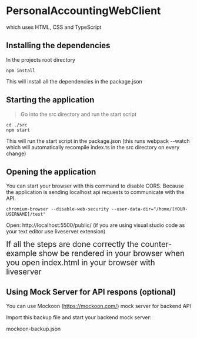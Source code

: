# PersonalAccountingWebClient

which uses HTML, CSS and TypeScript

## Installing the dependencies

In the projects root directory

```
npm install
```

This will install all the dependencies in the package.json

## Starting the application

> Go into the src directory and run the start script

```
cd ./src
npm start
```
This will run the start script in the package.json (this runs webpack --watch which will automatically recompile index.ts in the src directory on every change)

## Opening the application

You can start your browser with this command to disable CORS. Because the application is sending localhost api requests to communicate with the API.
```
chromium-browser --disable-web-security --user-data-dir="/home/[YOUR-USERNAME]/test"
```

Open: http://localhost:5500/public/ (if you are using visual studio code as your text editor use liveserver extension)

<p>
<span style="font-size: 1.3rem"> 
If all the steps are done correctly the counter-example  show be rendered  in your browser when you open index.html in your browser with liveserver
</span> <br/>

## Using Mock Server for API respons (optional)

You can use Mockoon (https://mockoon.com/) mock server for backend API
  
Import this backup file and start your backend mock server:
  
mockoon-backup.json
